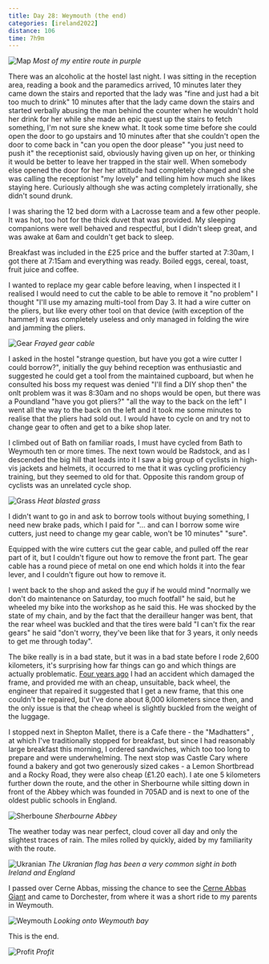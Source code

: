 ```yaml
--- 
title: Day 28: Weymouth (the end)
categories: [ireland2022]
distance: 106
time: 7h9m
---
```


![Map](/images/ireland2022/20220903_map.jpg) 
*Most of my entire route in purple*

There was an alcoholic at the hostel last night. I was sitting in the
reception area, reading a book and the paramedics arrived, 10 minutes later
they came down the stairs and reported that the lady was "fine and just had a
bit too much to drink" 10 minutes after that the lady came down the stairs
and started verbally abusing the man behind the counter when he wouldn't hold
her drink for her while she made an epic quest up the stairs to fetch
something, I'm not sure she knew what. It took some time before she could open
the door to go upstairs and 10 minutes after that she couldn't open the door
to come back in "can you open the door please" "you just need to push it" the
receptionist said, obviously having given up on her, or thinking it would be
better to leave her trapped in the stair well. When somebody else opened the
door for her her attitude had completely changed and she was calling the
receptionist "my lovely" and telling him how much she likes staying here.
Curiously although she was acting completely irrationally, she didn't sound
drunk.

I was sharing the 12 bed dorm with a Lacrosse team and a few other people. It
was hot, too hot for the thick duvet that was provided. My sleeping companions
were well behaved and respectful, but I didn't sleep great, and was awake at
6am and couldn't get back to sleep.

Breakfast was included in the £25 price and the buffer started at 7:30am, I
got there at 7:15am and everything was ready. Boiled eggs, cereal, toast,
fruit juice and coffee.

I wanted to replace my gear cable before leaving, when I inspected it I
realised I would need to cut the cable to be able to remove it "no problem" I
thought "I'll use my amazing multi-tool from Day 3. It had a wire cutter on
the pliers, but like every other tool on that device (with exception of the
hammer) it was completely useless and only managed in folding the wire and
jamming the pliers. 

![Gear](/images/ireland2022/20220903_1.jpg) 
*Frayed gear cable*

I asked in the hostel "strange question, but have you got a wire cutter I
could borrow?", initially the guy behind reception was enthusiastic and
suggested he could get a tool from the maintained cupboard, but when he
consulted his boss my request was denied "I'll find a DIY shop then" the onlt
problem was it was 8:30am and no shops would be open, but there was a
Poundland "have you got pliers?" "all the way to the back on the left" I went
all the way to the back on the left and it took me some minutes to realise
that the pliers had sold out. I would have to cycle on and try not to change
gear to often and get to a bike shop later.

I climbed out of Bath on familiar roads, I must have cycled from Bath to
Weymouth ten or more times. The next town would be Radstock, and as I
descended the big hill that leads into it I saw a big group of cyclists in
high-vis jackets and helmets, it occurred to me that it was cycling
proficiency training, but they seemed to old for that. Opposite this random
group of cyclists was an unrelated cycle shop.

![Grass](/images/ireland2022/20220903_2.jpg) 
*Heat blasted grass*

I didn't want to go in and ask to borrow tools without buying something, I
need new brake pads, which I paid for "... and can I borrow some wire cutters,
just need to change my gear cable, won't be 10 minutes" "sure".

Equipped with the wire cutters cut the gear cable, and pulled off the rear
part of it, but I couldn't figure out how to remove the front part. The gear
cable has a round piece of metal on one end which holds it into the fear
lever, and I couldn't figure out how to remove it. 

I went back to the shop and asked the guy if he would mind "normally we don't
do maintenance on Saturday, too much footfall" he said, but he wheeled my bike
into the workshop as he said this. He was shocked by the state of my chain,
and by the fact that the derailleur hanger was bent, that the rear wheel was
buckled and that the tires were bald "I can't fix the rear gears" he said
"don't worry, they've been like that for 3 years, it only needs to get me
through today".

The bike really is in a bad state, but it was in a bad state before I rode
2,600 kilometers, it's surprising how far things can go and which things are
actually problematic. [Four years
ago](https://www.dantleech.com/blog/2018/07/16/skjeberg-tanumshede/) I had an
accident which damaged the frame, and provided me with an cheap, unsuitable,
back wheel, the engineer that repaired it suggested that I get a new frame,
that this one couldn't be repaired, but I've done about 8,000 kilometers since
then, and the only issue is that the cheap wheel is slightly buckled from the
weight of the luggage.

I stopped next in Shepton Mallet, there is a Cafe there - the "Madhatters"
, at which I've traditionally stopped for breakfast, but since I had
reasonably large breakfast this morning, I ordered sandwiches, which too too
long to prepare and were underwhelming. The next stop was Castle Cary where
found a bakery and got two generously sized cakes - a Lemon Shortbread and a
Rocky Road, they were also cheap (£1.20 each). I ate one 5 kilometers further
down the route, and the other in Sherbourne while sitting down in front of the
Abbey which was founded in 705AD and is next to one of the oldest public schools
in England.

![Sherboune](/images/ireland2022/20220903_3.jpg) 
*Sherbourne Abbey*

The weather today was near perfect, cloud cover all day and only the slightest
traces of rain. The miles rolled by quickly, aided by my familiarity with the
route.

![Ukranian](/images/ireland2022/20220903_4.jpg) 
*The Ukranian flag has been a very common sight in both Ireland and England*

I passed over Cerne Abbas, missing the chance to see the [Cerne Abbas
Giant](https://en.wikipedia.org/wiki/Cerne_Abbas_Giant) and came to
Dorchester, from where it was a short ride to my parents in Weymouth.

![Weymouth](/images/ireland2022/20220903_5.jpg) 
*Looking onto Weymouth bay*

This is the end.

![Profit](/images/ireland2022/20220903_6.jpg) 
*Profit*
